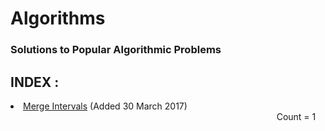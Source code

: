 <html>
    <h1>Algorithms</h1>
    <h3> Solutions to Popular Algorithmic Problems </h3>
    <div>
        <h2>INDEX :</h2>
    </div>
    <div>
       <li> <a href="https://github.com/keen-learner/leetcode/tree/master/56-MergeIntervals.cpp">Merge Intervals</a>  (Added 30 March 2017) </li>
    </div>
    <div id="counter" align="right">  
        Count = 1 &nbsp;&nbsp;&nbsp;
    </div>
</html>


